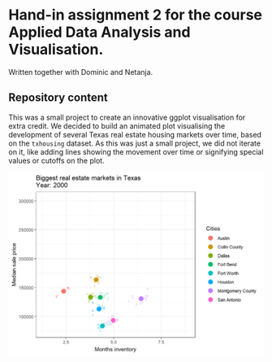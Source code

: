# Hand-in assignment 2 for the course Applied Data Analysis and Visualisation.

Written together with Dominic and Netanja.

## Repository content

This was a small project to create an innovative ggplot visualisation for extra credit.
We decided to build an animated plot visualising the development of several Texas real estate housing markets over time, based on the `txhousing` dataset.
As this was just a small project, we did not iterate on it, like adding lines showing the movement over time or signifying special values or cutoffs on the plot.

![Texas real estate markets over time](texas_plot.gif)

